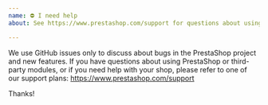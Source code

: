 ```yaml
---
name: ⛔ I need help
about: See https://www.prestashop.com/support for questions about using PrestaShop

---
```


We use GitHub issues only to discuss about bugs in the PrestaShop project and new features.
If you have questions about using PrestaShop or third-party modules, or if you need help
with your shop, please refer to one of our support plans: https://www.prestashop.com/support

Thanks!
